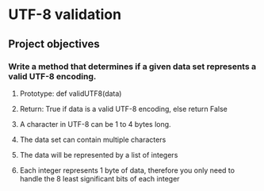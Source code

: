 # UTF-8 validation

## Project objectives

### Write a method that determines if a given data set represents a valid UTF-8 encoding.

1. Prototype: def validUTF8(data)

2. Return: True if data is a valid UTF-8 encoding, else return False

3. A character in UTF-8 can be 1 to 4 bytes long.

4. The data set can contain multiple characters

5. The data will be represented by a list of integers

6. Each integer represents 1 byte of data, therefore you only need to handle the 8 least significant bits of each integer    

```
